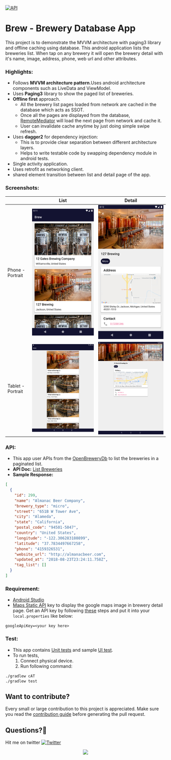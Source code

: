[![API](https://img.shields.io/badge/API-21%2B-orange.svg?style=flat)](https://android-arsenal.com/api?level=21)  

# Brew - Brewery Database App

This project is to demonstrate the MVVM architecture with paging3 library and offline caching using database. 
This android application lists the breweries list. When tap on any brewery it will open the brewery detail with it's name, image, address, phone, web url and other attributes.

### Highlights:
- Follows **MVVM architecture pattern**.Uses android architecture components such as LiveData and ViewModel. 
- Uses **Paging3** library to show the paged list of breweries.
- **Offline first** approach. 
  - All the brewery list pages loaded from network are cached in the database which acts as SSOT. 
  - Once all the pages are displayed from the database, [RemoteMediator](https://developer.android.com/reference/kotlin/androidx/paging/RemoteMediator) will load the next page from network and cache it. 
  - User can invalidate cache anytime by just doing simple swipe refresh.  
- Uses **dagger2** for dependency injection:
  - This is to provide clear separation between different architecture layers. 
  - Helps to write testable code by swapping dependency module in android tests.
- Single activity application.
- Uses retrofit as networking client.
- shared element transition between list and detail page of the app.

### Screenshots:

| | List | Detail |
|----|----|----|
| Phone - Portrait | ![](.github/images/listing.png) | ![](.github/images/detail.png) | 
| Tablet - Portrait | ![](.github/images/listing-tab.png) | ![](.github/images/detail-tab.png) | 

### API:

- This app user APIs from the [OpenBreweryDb](https://www.openbrewerydb.org/) to list the breweries in a paginated list.
- **API Doc:** [List Breweries](https://www.openbrewerydb.org/documentation/01-listbreweries)
- **Sample Response:**

```json
[
  {
    "id": 299,
    "name": "Almanac Beer Company",
    "brewery_type": "micro",
    "street": "651B W Tower Ave",
    "city": "Alameda",
    "state": "California",
    "postal_code": "94501-5047",
    "country": "United States",
    "longitude": "-122.306283180899",
    "latitude": "37.7834497667258",
    "phone": "4159326531",
    "website_url": "http://almanacbeer.com",
    "updated_at": "2018-08-23T23:24:11.758Z",
    "tag_list": []
  }
]
``` 

### Requirement: 

- [Android Studio](https://developer.android.com/studio)
- [Maps Static API](https://developers.google.com/maps/documentation/maps-static/overview) key to display the google maps image in brewery detail page. Get an API key by following [these](https://developers.google.com/maps/documentation/maps-static/get-api-key) steps and put it into your `local.properties` like below:
```properties
googleApiKey=<your key here>
```

### Test:

- This app contains [Unit tests](app/src/test/java/com/kevalpatel2106/brew) and sample [UI test](app/src/androidTest/java/com/kevalpatel2106/brew).
- To run tests,
  1. Connect physical device.
  2. Run following command:
 ```shell script
./gradlew cAT
./gradlew test
```

## Want to contribute?
Every small or large contribution to this project is appreciated. Make sure you read the [contribution guide](/.github/CONTRIBUTING.md) before generating the pull request.

## Questions?🤔
Hit me on twitter [![Twitter](https://img.shields.io/badge/Twitter-@PACTCHARITY-blue.svg?style=flat)](https://twitter.com/chaytanyasinha?s=08)

<div align="center">
<img src="https://cloud.githubusercontent.com/assets/370176/26526332/03bb8ac2-432c-11e7-89aa-da3cd1c0e9cb.png">
</div>

